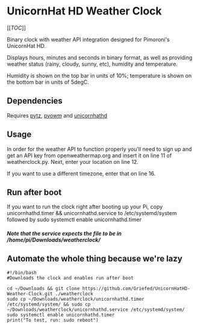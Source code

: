 # UnicornHat HD Weather Clock

[[_TOC_]]

Binary clock with weather API integration designed for Pimoroni's UnicornHat HD.

Displays hours, minutes and seconds in binary format, as well as providing weather status (rainy, cloudy, sunny, etc), humidity and temperature.

Humidity is shown on the top bar in units of 10%; temperature is shown on the bottom bar in units of 5degC.

## Dependencies
Requires [pytz](https://pypi.python.org/pypi/pytz), [pyowm](https://github.com/csparpa/pyowm) and [unicornhathd](https://github.com/pimoroni/unicorn-hat-hd)

## Usage
In order for the weather API to function properly you'll need to sign up and get an API key from openweathermap.org and insert it on line 11 of weatherclock.py. Next, enter your location on line 12.

If you want to use a different timezone, enter that on line 16.

## Run after boot
If you want to run the clock right after booting up your Pi, 
copy unicornhathd.timer && unicornhathd.service to /etc/systemd/system
followed by 
sudo systemctl enable unicornhathd.timer
##### Note that the service expects the file to be in /home/pi/Downloads/weatherclock/


## Automate the whole thing because we're lazy
```
#!/bin/bash
#Downloads the clock and enables run after boot

cd ~/Downloads && git clone https://github.com/Griefed/UnicornHatHD-Weather-Clock.git ./weatherclock
sudo cp ~/Downloads/weatherclock/unicornhathd.timer /etc/systemd/system/ && sudo cp ~/Downloads/weatherclock/unicornhathd.service /etc/systemd/system/
sudo systemctl enable unicornhathd.timer
print("To test, run: sudo reboot")
```

